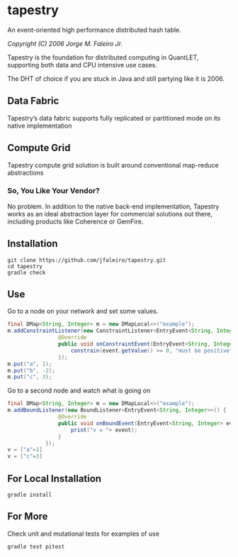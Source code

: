 # tapestry

An event-oriented high performance distributed hash table.

*Copyright (C) 2006 Jorge M. Faleiro Jr.*

Tapestry is the foundation for distributed computing in QuantLET, supporting both data and CPU intensive use cases.

The DHT of choice if you are stuck in Java and still partying like it is 2006.

## Data Fabric

Tapestry’s data fabric supports fully replicated or partitioned mode on its native implementation

## Compute Grid

Tapestry compute grid solution is built around conventional map-reduce abstractions

### So, You Like Your Vendor?

No problem. In addition to the native back-end implementation, Tapestry works as an ideal abstraction layer for commercial solutions out there, including products like Coherence or GemFire.


## Installation

```
git clone https://github.com/jfaleiro/tapestry.git
cd tapestry
gradle check
```

## Use

Go to a node on your network and set some values.

```java
final DMap<String, Integer> m = new DMapLocal<>("example");
m.addConstraintListener(new ConstraintListener<EntryEvent<String, Integer>>() {
				@Override
				public void onConstraintEvent(EntryEvent<String, Integer> event) {
					constrain(event.getValue() >= 0, "must be positive");
				});
m.put("a", 1);
m.put("b", -2);
m.put("c", 3);

```

Go to a second node and watch what is going on

```java
final DMap<String, Integer> m = new DMapLocal<>("example");
m.addBoundListener(new BoundListener<EntryEvent<String, Integer>>() {
				@Override
				public void onBoundEvent(EntryEvent<String, Integer> event) {
					print("v = "+ event);
				}
			});
v = ["a"=1]
v = ["c"=3]
```

## For Local Installation


```
gradle install
```

## For More

Check unit and mutational tests for examples of use

```
gradle test pitest
```
